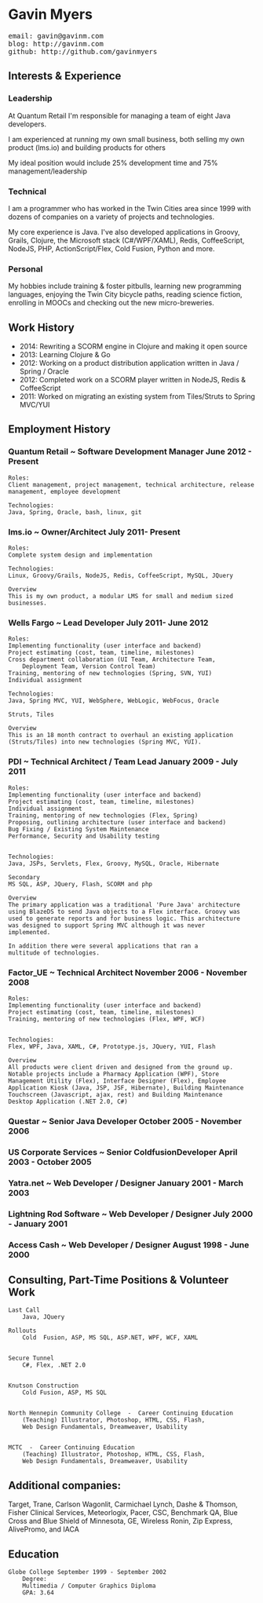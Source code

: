 

<h1>Gavin Myers</h1>
<pre>
email: gavin@gavinm.com
blog: http://gavinm.com
github: http://github.com/gavinmyers
</pre>

<h2>Interests & Experience</h2>

<h3>Leadership</h3>
<p>At Quantum Retail I'm responsible for managing a team of eight Java developers.
<p>I am experienced at running my own small business, both selling my own product (lms.io) and building products for others
<p>My ideal position would include 25% development time and 75% management/leadership

<h3>Technical</h3>
<p>I am a programmer who has worked in the Twin Cities area since 1999 with dozens of companies on a variety of projects and technologies.
<p>My core experience is Java. I've also developed applications in Groovy, Grails, Clojure, the Microsoft stack (C#/WPF/XAML), Redis, CoffeeScript, NodeJS, PHP, ActionScript/Flex, Cold Fusion, Python and more.


<h3>Personal</h3>
<p>My hobbies include training & foster pitbulls, learning new programming languages, enjoying the Twin City bicycle paths, reading science fiction, enrolling in MOOCs and checking out the new micro-breweries.

<h2>Work History</h2>
<ul>
<li> 2014: Rewriting a SCORM engine in Clojure and making it open source
<li> 2013: Learning Clojure & Go
<li> 2012: Working on a product distribution application written in 
  Java / Spring / Oracle
<li> 2012: Completed work on a SCORM player written in NodeJS, Redis & CoffeeScript
<li> 2011: Worked on migrating an existing system from Tiles/Struts to 
	Spring MVC/YUI
</ul>
<div style="page-break-after: always;"></div>

<h2>Employment History</h2>


<h3>Quantum Retail ~ Software Development Manager June 2012 - Present</h3>

	Roles:
	Client management, project management, technical architecture, release management, employee development

	Technologies:
	Java, Spring, Oracle, bash, linux, git
	

<h3>lms.io ~ Owner/Architect July 2011- Present</h3>

	Roles:
	Complete system design and implementation

	Technologies:
	Linux, Groovy/Grails, NodeJS, Redis, CoffeeScript, MySQL, JQuery

	Overview
	This is my own product, a modular LMS for small and medium sized 
	businesses.
	

<h3>Wells Fargo  ~ Lead Developer July 2011- June 2012</h3>


	Roles:
	Implementing functionality (user interface and backend)
	Project estimating (cost, team, timeline, milestones)
	Cross department collaboration (UI Team, Architecture Team, 
		Deployment Team, Version Control Team)
	Training, mentoring of new technologies (Spring, SVN, YUI)
	Individual assignment 

	Technologies:
	Java, Spring MVC, YUI, WebSphere, WebLogic, WebFocus, Oracle

	Struts, Tiles

	Overview
	This is an 18 month contract to overhaul an existing application 
	(Struts/Tiles) into new technologies (Spring MVC, YUI).

<h3>PDI ~ Technical Architect / Team Lead January 2009 - July 2011</h3>

	Roles:
	Implementing functionality (user interface and backend)
	Project estimating (cost, team, timeline, milestones)
	Individual assignment 
	Training, mentoring of new technologies (Flex, Spring)
	Proposing, outlining architecture (user interface and backend)
	Bug Fixing / Existing System Maintenance
	Performance, Security and Usability testing


	Technologies:
	Java, JSPs, Servlets, Flex, Groovy, MySQL, Oracle, Hibernate

	Secondary
	MS SQL, ASP, JQuery, Flash, SCORM and php

	Overview
	The primary application was a traditional 'Pure Java' architecture 
	using BlazeDS to send Java objects to a Flex interface. Groovy was 
	used to generate reports and for business logic. This architecture 
	was designed to support Spring MVC although it was never 
	implemented.

	In addition there were several applications that ran a 
	multitude of technologies.



<h3>Factor_UE ~ Technical Architect November 2006 - November 2008</h3>


	Roles:
	Implementing functionality (user interface and backend)
	Project estimating (cost, team, timeline, milestones)
	Training, mentoring of new technologies (Flex, WPF, WCF)


	Technologies:
	Flex, WPF, Java, XAML, C#, Prototype.js, JQuery, YUI, Flash

	Overview
	All products were client driven and designed from the ground up. 
	Notable projects include a Pharmacy Application (WPF), Store 
	Management Utility (Flex), Interface Designer (Flex), Employee 
	Application Kiosk (Java, JSP, JSF, Hibernate), Building Maintenance 
	Touchscreen (Javascript, ajax, rest) and Building Maintenance 
	Desktop Application (.NET 2.0, C#)


<h3>Questar ~ Senior Java Developer October 2005 - November 2006</h3>
<h3>US Corporate Services ~ Senior ColdfusionDeveloper April 2003 - October 2005</h3>
<h3>Yatra.net ~ Web Developer / Designer January 2001 - March 2003</h3>
<h3>Lightning Rod Software ~ Web Developer / Designer July 2000  - January 2001</h3>
<h3>Access Cash ~ Web Developer / Designer August 1998  - June 2000</h3>

<h2>Consulting, Part-Time Positions & Volunteer Work</h2>
	
	Last Call
		Java, JQuery
	
	Rollouts
		Cold  Fusion, ASP, MS SQL, ASP.NET, WPF, WCF, XAML
	
	
	Secure Tunnel
		C#, Flex, .NET 2.0
	
	
	Knutson Construction
		Cold Fusion, ASP, MS SQL
	
	
	North Hennepin Community College  -  Career Continuing Education
		(Teaching) Illustrator, Photoshop, HTML, CSS, Flash, 
		Web Design Fundamentals, Dreamweaver, Usability
	
	
	MCTC  -  Career Continuing Education
		(Teaching) Illustrator, Photoshop, HTML, CSS, Flash, 
		Web Design Fundamentals, Dreamweaver, Usability


<h2>Additional companies: </h2>
	Target, Trane, Carlson Wagonlit, Carmichael Lynch, 
	Dashe & Thomson, Fisher Clinical Services, Meteorlogix, Pacer, CSC, 
	Benchmark QA, Blue Cross and Blue Shield of Minnesota, GE, 
	Wireless Ronin, Zip Express, AlivePromo, and IACA


<h2>Education</h2>
	
	Globe College September 1999 - September 2002
		Degree:
		Multimedia / Computer Graphics Diploma
		GPA: 3.64
